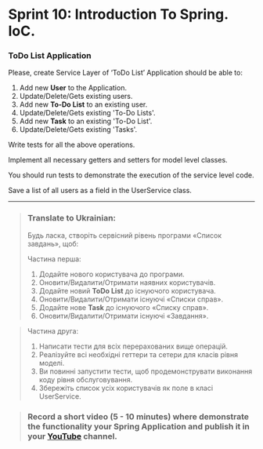 # Sprint 10: Introduction To Spring. IoC.
### ToDo List Application
Please, create Service Layer of ‘ToDo List’ Application should be able to:

1. Add new **User** to the Application.
2. Update/Delete/Gets existing users.
3. Add new **To-Do List** to an existing user.
4. Update/Delete/Gets existing 'To-Do Lists'.
5. Add new **Task** to an existing 'To-Do List'.
6. Update/Delete/Gets existing 'Tasks'.

Write tests for all the above operations.

Implement all necessary getters and setters for model level classes.

You should run tests to demonstrate the execution of the service level code.

Save a list of all users as a field in the UserService class.

***

> ### Translate to Ukrainian:
> Будь ласка, створіть сервісний рівень програми «Список завдань», щоб:
>
>Частина перша:
> 1. Додайте нового користувача до програми.
> 2. Оновити/Видалити/Отримати наявних користувачів.
> 3. Додайте новий **ToDo List** до існуючого користувача.
> 4. Оновити/Видалити/Отримати існуючі «Списки справ».
> 5. Додайте нове **Task** до існуючого «Списку справ».
> 6. Оновити/Видалити/Отримати існуючі «Завдання».

> Частина друга:
> 1. Написати тести для всіх перерахованих вище операцій.
> 2. Реалізуйте всі необхідні геттери та сетери для класів рівня моделі.
> 3. Ви повинні запустити тести, щоб продемонструвати виконання коду рівня обслуговування.
> 4. Збережіть список усіх користувачів як поле в класі UserService.

> ### Record a short video (5 - 10 minutes) where demonstrate the functionality your Spring Application and publish it in your [<u>YouTube</u>](https://www.youtube.com) channel.
